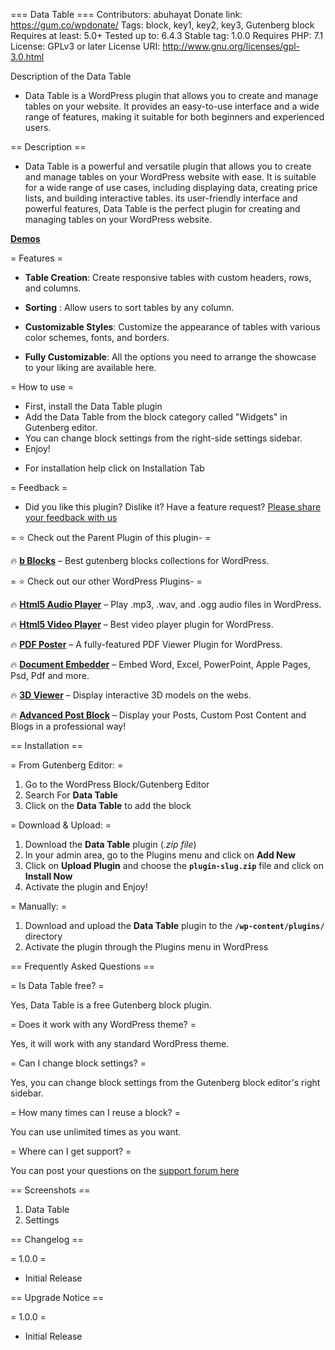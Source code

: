 === Data Table ===
Contributors: abuhayat
Donate link: https://gum.co/wpdonate/
Tags: block, key1, key2, key3, Gutenberg block
Requires at least: 5.0+
Tested up to: 6.4.3
Stable tag: 1.0.0
Requires PHP: 7.1
License: GPLv3 or later
License URI: http://www.gnu.org/licenses/gpl-3.0.html

Description of the Data Table

- Data Table is a WordPress plugin that allows you to create and manage tables on your website. It provides an easy-to-use interface and a wide range of features, making it suitable for both beginners and experienced users.

== Description ==

- Data Table is a powerful and versatile plugin that allows you to create and manage tables on your WordPress website with ease. It is suitable for a wide range of use cases, including displaying data, creating price lists, and building interactive tables. its user-friendly interface and powerful features, Data Table is the perfect plugin for creating and managing tables on your WordPress website.

**[Demos](https://bblockswp.com/demo/data-table)**

= Features =

- **Table Creation**: Create responsive tables with custom headers, rows, and columns.

- **Sorting** : Allow users to sort tables by any column.

- **Customizable Styles**: Customize the appearance of tables with various color schemes, fonts, and borders.

- **Fully Customizable**: All the options you need to arrange the showcase to your liking are available here.

= How to use =

- First, install the Data Table plugin
- Add the Data Table from the block category called "Widgets" in Gutenberg editor.
- You can change block settings from the right-side settings sidebar.
- Enjoy!

* For installation help click on Installation Tab

= Feedback =

- Did you like this plugin? Dislike it? Have a feature request? [Please share your feedback with us](mailto:support@bplugins.com "Send feedback")

= ⭐ Check out the Parent Plugin of this plugin- =

🔥 **[b Blocks](https://bblockswp.com)** – Best gutenberg blocks collections for WordPress.

= ⭐ Check out our other WordPress Plugins- =

🔥 **[Html5 Audio Player](https://bplugins.com/products/html5-audio-player/)** – Play .mp3, .wav, and .ogg audio files in WordPress.

🔥 **[Html5 Video Player](https://bplugins.com/products/html5-video-player/)** – Best video player plugin for WordPress.

🔥 **[PDF Poster](https://bplugins.com/products/pdf-poster/)** – A fully-featured PDF Viewer Plugin for WordPress.

🔥 **[Document Embedder](https://bplugins.com/products/document-embedder/)** – Embed Word, Excel, PowerPoint, Apple Pages, Psd, Pdf and more.

🔥 **[3D Viewer](https://bplugins.com/products/3d-viewer/)** – Display interactive 3D models on the webs.

🔥 **[Advanced Post Block](https://bplugins.com/products/advanced-post-block/)** – Display your Posts, Custom Post Content and Blogs in a professional way!

== Installation ==

= From Gutenberg Editor: =

1. Go to the WordPress Block/Gutenberg Editor
2. Search For **Data Table**
3. Click on the **Data Table** to add the block

= Download & Upload: =

1. Download the **Data Table** plugin (_.zip file_)
2. In your admin area, go to the Plugins menu and click on **Add New**
3. Click on **Upload Plugin** and choose the **`plugin-slug.zip`** file and click on **Install Now**
4. Activate the plugin and Enjoy!

= Manually: =

1. Download and upload the **Data Table** plugin to the **`/wp-content/plugins/`** directory
2. Activate the plugin through the Plugins menu in WordPress

== Frequently Asked Questions ==

= Is Data Table free? =

Yes, Data Table is a free Gutenberg block plugin.

= Does it work with any WordPress theme? =

Yes, it will work with any standard WordPress theme.

= Can I change block settings? =

Yes, you can change block settings from the Gutenberg block editor's right sidebar.

= How many times can I reuse a block? =

You can use unlimited times as you want.

= Where can I get support? =

You can post your questions on the [support forum here](https://wordpress.org/support/plugin/data-table/)

== Screenshots ==

1. Data Table
2. Settings

== Changelog ==

= 1.0.0 =

- Initial Release

== Upgrade Notice ==

= 1.0.0 =

- Initial Release
